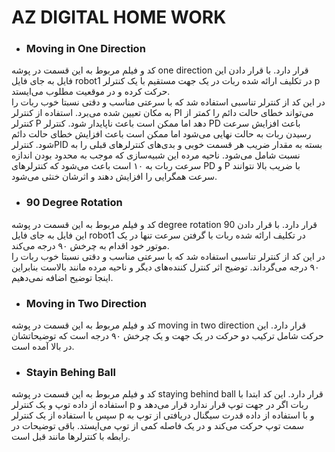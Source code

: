 # AZ DIGITAL HOME WORK

* ### Moving in One Direction
کد و فیلم مربوط به این قسمت در پوشه one direction قرار دارد. با قرار دادن این فایل به جای فایل robot1 در تکلیف ارائه شده ربات در یک جهت مستقیم با یک کنترلر p حرکت کرده و در موقعیت مطلوب می‌ایستد.<br/>
در این کد از کنترلر تناسبی استفاده شد که با سرعتی مناسب و دقتی نسبتا خوب ربات را به مکان تعیین شده می‌برد. استفاده از کنترلر PI می‌تواند خطای حالت دائم را کمتر از کنترلر P دهد اما ممکن است باعث ناپایدار شود. کنترلر PD باعث افزایش سرعت رسیدن ربات به حالت نهایی می‌شود اما ممکن است باعث افزایش خطای حالت دائم شود. کنترلرPID بسته به مقدار ضریب هر قسمت خوبی و بدی‌های کنترلرهای قبلی را به نسبت شامل می‌شود. ناحیه مرده‌ این شبیه‌سازی که موجب به محدود بودن اندازه سرعت ربات به ۱۰ است باعث می‌شود که کنترلر‌های PD و P با ضریب بالا نتوانند سرعت همگرایی را افزایش دهند و اثرشان خنثی می‌شود.<br/>
* ### 90 Degree Rotation
کد و فیلم مربوط به این قسمت در پوشه degree rotation 90 قرار دارد. با قرار دادن این فایل به جای فایل robot1 در تکلیف ارائه شده ربات با گرفتن سرعت تنها در یک موتور خود اقدام به چرخش ۹۰ درجه می‌کند. <br />
در این کد از کنترلر تناسبی استفاده شد که با سرعتی مناسب و دقتی نسبتا خوب ربات را ۹۰ درجه می‌گرداند. توضیح اثر کنترل کننده‌های دیگر و ناحیه مرده مانند بالاست بنابراین اینجا توضیح اضافه نمی‌دهیم.
* ### Moving in Two Direction
کد و فیلم مربوط به این قسمت در پوشه moving in two direction قرار دارد. این حرکت شامل ترکیب دو حرکت در یک جهت  و یک چرخش ۹۰ درجه است که توضیحاتشان در بالا آمده است.
* ### Stayin Behing Ball
کد و فیلم مربوط به این قسمت در پوشه staying behind ball قرار دارد. این کد ابتدا با استفاده از داده توپ و یک کنترلر p ربات اگر در جهت توپ قرار ندارد قرار می‌دهد و سپس با استفاده از یک کنترلر p  و  با استفاده از داده قدرت سیگنال دریافتی از توپ به سمت توپ حرکت می‌کند و در یک فاصله کمی از توپ می‌ایستد. باقی توضیحات در رابطه با کنترلرها مانند قبل است.

